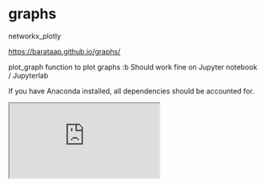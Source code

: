 # graphs
networkx_plotly

https://barataap.github.io/graphs/

plot_graph function to plot graphs :b
Should work fine on Jupyter notebook / Jupyterlab

If you have Anaconda installed, all dependencies should be accounted for.


 <iframe seamless src="http://liacs.leidenuniv.nl/%7epereirabarataap/temp-plot.html"></iframe>

